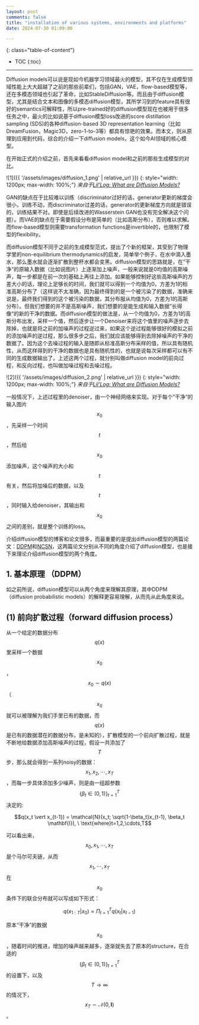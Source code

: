 ```yaml
---
layout: post
comments: false
title: "installation of various systems, environments and platforms"
date: 2024-07-30 01:09:00

---
```


<!--more-->

{: class="table-of-content"}
* TOC
{:toc}

---

Diffusion models可以说是现如今机器学习领域最火的模型，其不仅在生成模型领域性能上大大超越了之前的那些前辈们，包括GAN，VAE，flow-based模型等，还在多模态领域也引起了革命，比如StableDiffusion等。而且由于diffusion模型，尤其是结合文本和图像的多模态diffusion模型，其所学习到的feature具有很好的semantics可解释性，所以pre-trained好的diffusion模型现在也被用于很多任务之中，最火的比如说基于diffusion模型loss改进的score distillation sampling (SDS)的各种diffusion-based 3D representation learning（比如DreamFusion，Magic3D，zero-1-to-3等）都具有惊艳的效果。而本文，则从原理到应用到代码，综合的介绍一下diffusion models，这个如今AI领域的核心模型。

在开始正式的介绍之前，首先来看看diffusion model和之前的那些生成模型的对比。

![1]({{ '/assets/images/diffusion_1.png' | relative_url }})
{: style="width: 1200px; max-width: 100%;"}
*来自于[Lil'Log: What are Diffusion Models?](https://lilianweng.github.io/posts/2021-07-11-diffusion-models/)*

GAN的缺点在于比较难以训练（discriminator过好的话，generator更新的梯度会很小，训练不动，而discriminator过差的话，generator的更新梯度方向就是错误的，训练结果不对。即使是后续改进的Wasserstein GAN也没有完全解决这个问题）。而VAE的缺点在于需要假设分布是简单的（比如高斯分布），否则难以求解。而flow-based模型则需要transformation functions是invertible的，也限制了模型的flexibility。

而diffusion模型不同于之前的生成模型范式，提出了个新的框架，其受到了物理学里的non-equilibrium thermodynamics的启发，简单举个例子，在水中滴入墨水，那么墨水就会逐渐扩散到整杯水都会变黑。diffusion模型的思路就是，在”干净“的原输入数据（比如说图片）上逐渐加上噪声，一般来说就是0均值的高斯噪声，每一步都是在前一次的基础上再往上添加。如果能够控制好这些高斯噪声的方差大小的话，理论上足够长的时间，我们就可以得到一个均值为0，方差为1的标准高斯分布了（这样说不太准确，因为最终得到的是一个被污染了的数据，准确来说是，最终我们得到的这个被污染的数据，其分布服从均值为0，方差为1的高斯分布）。但我们想要的并不是高斯噪声，我们想要的是能生成和输入数据”长得像“的新的干净的数据。而diffusion模型的做法是，从一个均值为0，方差为1的高斯分布出发，采样一个值，然后逐步让一个Denoiser来将这个值里的噪声逐步去除掉，也就是将之前的加噪声的过程逆过来，如果这个逆过程能够很好的模拟之前的添加噪声的逆过程，那么很多步之后，我们就应该能够得到去除掉噪声的干净的数据了。因为这个去噪过程的输入是随即从标准高斯分布采样的值，所以具有随机性，从而这样得到的干净的数据也是具有随机性的，也就是说每次采样都可以有不同的生成数据输出了。上述这两个过程，就分别叫做diffusion model的前向过程，和反向过程，也叫做加噪过程和去噪过程。

![2]({{ '/assets/images/diffusion_2.png' | relative_url }})
{: style="width: 1200px; max-width: 100%;"}
*来自于[Lil'Log: What are Diffusion Models?](https://lilianweng.github.io/posts/2021-07-11-diffusion-models/)*

一般情况下，上述过程里的denoiser，由一个神经网络来实现。对于每个”干净“的输入图片$$x_0$$，先采样一个时间$$t$$，然后给$$x_0$$添加噪声，这个噪声的大小和$$t$$有关，然后将加噪后的数据，以及$$t$$，同时输入给denoiser，其输出和$$x_0$$之间的差别，就是整个训练的loss。

介绍diffusion模型的博客和论文很多，而最重要的是提出diffusion模型的两篇论文：[DDPM](https://arxiv.org/pdf/2006.11239)和[NCSN](https://arxiv.org/pdf/1907.05600)，这两篇论文分别从不同的角度介绍了diffusion模型，也是接下来理论介绍diffusion模型的两个角度。

## 1. 基本原理 （DDPM）

如之前所说，diffusion模型可以从两个角度来理解其原理，其中DDPM（diffusion  probabilistic models）的解释更容易理解，从而先从此角度来说。

## (1) 前向扩散过程（forward diffusion process）

从一个给定的数据分布$$q(x)$$里采样一个数据$$x_0$$，$$x_0 \sim q(x)$$（$$x_0$$就可以被理解为我们手里已有的数据，而$$q(x)$$是已有的数据潜在的数据分布，是未知的），扩散模型的一个前向扩散过程，就是不断地给数据添加高斯噪声的过程，假设一共添加了$$T$$步，那么就会得到一系列noisy的数据：$$x_1, x_2, \cdots, x_T$$，而每一步具体添加多少噪声，则是由一组超参数$$\lbrace \beta_t \in (0,1) \rbrace_{t=1}^T$$决定的:

$$q(x_t \vert x_{t-1}) = \mathcal{N}(x_t; \sqrt{1-\beta_t}x_{t-1}, \beta_t \mathbf{I}), \  \text{where}t=1,2,\cdots,T$$

可以看出来，$$x_0, x_1, \cdots, x_T$$是个马尔可夫链，从而$$x_1, \cdots, x_T$$在$$x_0$$条件下的联合分布就可以写成如下形式：

$$q(x_{1:T} \vert x_0) = \Pi_{t=1}^T q(x_t \vert x_{t-1})$$

原本“干净”的数据$$x_0$$，随着时间的推进，增加的噪声越来越多，逐渐就失去了原本的structure，在合适的$$\lbrace \beta_t \in (0,1) \rbrace_{t=1}^T$$的设置下，以及$$T \rightarrow \infty$$的情况下，$$x_T \sim \mathcal{N}(0, \mathbf{I})$$。
































